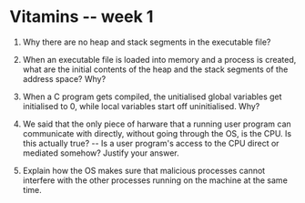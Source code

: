 # Vitamins -- week 1 #

1. Why there are no heap and stack segments in the executable file?

2. When an executable file is loaded into memory and a process is
   created, what are the initial contents of the heap and the stack
   segments of the address space?  Why?

3. When a C program gets compiled, the unitialised global variables
   get initialised to 0, while local variables start off uninitialised.
   Why?

4. We said that the only piece of harware that a running user program
   can communicate with directly, without going through the OS, is the
   CPU.  Is this actually true? -- Is a user program's access to the
   CPU direct or mediated somehow?  Justify your answer.

5. Explain how the OS makes sure that malicious processes cannot
   interfere with the other processes running on the machine at the
   same time.
